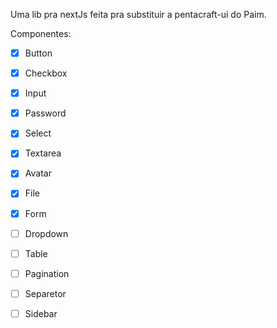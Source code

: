 Uma lib pra nextJs feita pra substituir a pentacraft-ui do Paim.

Componentes: 
- [X] Button
- [X] Checkbox
- [X] Input
- [X] Password
- [X] Select
- [X] Textarea
- [X] Avatar
- [X] File
- [X] Form
- [ ] Dropdown
- [ ] Table
- [ ] Pagination
- [ ] Separetor
- [ ] Sidebar

